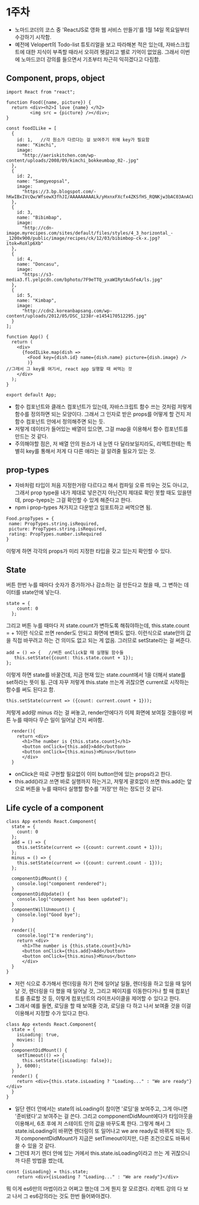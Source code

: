 # 1주차 
* 노마드코더의 코스 중 'ReactJS로 영화 웹 서비스 만들기'를 1월 14일 목요일부터 수강하기 시작함.
* 예전에 Velopert의 Todo-list 튜토리얼을 보고 따라해본 적은 있는데, 자바스크립트에 대한 지식이 부족할 때라서 오히려 헷갈리고 별로 기억이 없었음. 
그래서 이번에 노마드코더 강의를 들으면서 기초부터 차근히 익히겠다고 다짐함. 

## Component, props, object 
```
import React from "react";

function Food({name, picture}) {
  return <div><h2>I love {name} </h2>
         <img src = {picture} /></div>;
}

const foodILike = [
  {
    id: 1,   //각 원소가 다르다는 걸 보여주기 위해 key가 필요함
    name: "Kimchi",
    image:
      "http://aeriskitchen.com/wp-content/uploads/2008/09/kimchi_bokkeumbap_02-.jpg"
  },
  {
    id: 2,
    name: "Samgyeopsal",
    image:
      "https://3.bp.blogspot.com/-hKwIBxIVcQw/WfsewX3fhJI/AAAAAAAAALk/yHxnxFXcfx4ZKSfHS_RQNKjw3bAC03AnACLcBGAs/s400/DSC07624.jpg"
  },
  {
    id: 3,
    name: "Bibimbap",
    image:
      "http://cdn-image.myrecipes.com/sites/default/files/styles/4_3_horizontal_-_1200x900/public/image/recipes/ck/12/03/bibimbop-ck-x.jpg?itok=RoXlp6Xb"
  },
  {
    id: 4,
    name: "Doncasu",
    image:
      "https://s3-media3.fl.yelpcdn.com/bphoto/7F9eTTQ_yxaWIRytAu5feA/ls.jpg"
  },
  {
    id: 5,
    name: "Kimbap",
    image:
      "http://cdn2.koreanbapsang.com/wp-content/uploads/2012/05/DSC_1238r-e1454170512295.jpg"
  }
];

function App() {
  return (
    <div>
      {foodILike.map(dish => 
        <Food key={dish.id} name={dish.name} picture={dish.image} />
        )}      
//그래서 그 key를 여기서, react app 실행할 때 써먹는 것
    </div>
  );
}

export default App;
```
* 함수 컴포넌트와 클래스 컴포넌트가 있는데, 자바스크립트 함수 쓰는 것처럼 저렇게 함수를 정의하면 되는 모양이다. 
그래서 그 인자로 받은 props를 어떻게 할 건지 저 함수 컴포넌트 안에서 정의해주면 되는 듯.
* 저렇게 데이터가 들어있는 배열이 있으면, 그걸 map을 이용해서 함수 컴포넌트를 만드는 것 같다.
* 주의해야할 점은, 저 배열 안의 원소가 내 눈엔 다 달라보일지라도, 리액트한테는 특별히 key를 통해서 저게 다 다른 애라는 걸 알려줄 필요가 있는 것.

## prop-types
* 자바처럼 타입이 처음 지정한거랑 다르다고 해서 컴파일 오류 띄우는 것도 아니고, 그래서 prop type을 내가 제대로 넣은건지 아닌건지 제대로 확인 못할 때도 있을텐데, prop-tyeps는 그걸 확인할 수 있게 해준다고 한다. 
* npm i prop-types 쳐가지고 다운받고 임포트하고 써먹으면 됨.
```
Food.propTypes = {
 name: PropTypes.string.isRequired,
 picture: PropTypes.string.isRequired,
 rating: PropTypes.number.isRequired
}
```
이렇게 하면 각각의 props가 미리 지정한 타입을 갖고 있는지 확인할 수 있다. 

## State
버튼 한번 누를 때마다 숫자가 증가하거나 감소하는 걸 만든다고 쳤을 때, 그 변하는 데이터를 state안에 넣는다.
```
state = {
    count: 0 
  };
```
그리고 버튼 누를 때마다 저 state.count가 변하도록 해줘야하는데, this.state.count = + 1이런 식으로 쓰면 render도 안되고 화면에 변화도 없다. 이런식으로 state안의 값을 직접 바꾸려고 하는 건 의미도 없고 되는 게 없음. 그러므로 setState라는 걸 써준다.
```
add = () => {   //버튼 onClick할 때 실행될 함수들
   this.setState({count: this.state.count + 1});
};
```
이렇게 하면 state를 바꿀건데, 지금 현재 있는 state.count에서 1을 더해서 state를 set하라는 뜻이 됨. 근데 자꾸 저렇게 this.state 쓰는게 귀찮으면 current로 시작하는 함수를 써도 된다고 함.
```
this.setState(current => ({count: current.count + 1}));
```
저렇게 add랑 minus 라는 걸 써놓고, render안에다가 이제 화면에 보여질 것들이랑 버튼 누를 때마다 무슨 일이 일어날 건지 써야함.
```
  render(){
    return <div>
      <h1>The number is {this.state.count}</h1>
      <button onClick={this.add}>Add</button>
      <button onClick={this.minus}>Minus</button>
      </div>
  }
```
* onClick은 따로 구현할 필요없이 이미 button안에 있는 props라고 한다.
* this.add()라고 쓰면 바로 실행까지 하는거고, 저렇게 괄호없이 쓰면 this.add는 앞으로 버튼을 누를 때마다 실행할 함수를 '저장'만 하는 정도인 것 같다. 

## Life cycle of a component
```
class App extends React.Component{
  state = {
    count: 0
  };
  add = () => {
    this.setState(current => ({count: current.count + 1}));
  };
  minus = () => {
    this.setState(current => ({count: current.count - 1}));
  };

  componentDidMount() {
    console.log("component rendered");
  }
  componentDidUpdate() {
    console.log("component has been updated");
  }
  componentWillUnmount() {
    console.log("Good bye");
  }

  render(){
    console.log("I'm rendering");
    return <div>
      <h1>The number is {this.state.count}</h1>
      <button onClick={this.add}>Add</button>
      <button onClick={this.minus}>Minus</button>
      </div>
  }
}
```
* 저런 식으로 추가해서 렌더링을 하기 전에 일어날 일들, 렌더링을 하고 있을 때 일어날 것, 렌더링을 다 했을 때 일어날 것, 그리고 페이지를 이동한다거나 할 때 컴포넌트를 종료할 것 등, 이렇게 컴포넌트의 라이프사이클을 제어할 수 있다고 한다.  
* 그래서 예를 들면, 로딩을 할 때 보여줄 것과, 로딩을 다 하고 나서 보여줄 것을 이걸 이용해서 지정할 수가 있다고 한다. 
```
class App extends React.Component{
  state = {
    isLoading: true,
    movies: []
  }
  componentDidMount() {
    setTimeout(() => {
      this.setState({isLoading: false});
    }, 6000);
  }
  render() {
    return <div>{this.state.isLoading ? "Loading..." : "We are ready"}</div>
  }
}
```
* 일단 렌더 안에서는 state의 isLoading이 참이면 '로딩'을 보여주고, 그게 아니면 '준비됐다'고 보여주는 걸 쓴다. 그리고 compponentDidMount에다가 타임아웃을 이용해서, 6초 후에 저 스테이트 안의 값을 바꾸도록 한다. 그렇게 해서 그 state.isLoading이 바뀌면 렌더링이 또 일어나고 we are ready로 바뀌게 되는 듯. 저 componentDidMount가 지금은 setTimeout이지만, 다른 조건으로도 바꿔서 쓸 수 있을 것 같다. 
* 그런데 저기 렌더 안에 있는 거에서 this.state.isLoading이라고 쓰는 게 귀찮으니까 다른 방법을 썼는데,
```
const {isLoading} = this.state;
    return <div>{isLoading ? "Loading..." : "We are ready"}</div>
```
뭐 이게 es6만의 마법이라고 어쩌고 했는데 그게 뭔지 잘 모르겠다. 리액트 강의 다 보고 나서 그 es6강의라는 것도 한번 들어봐야겠다.
